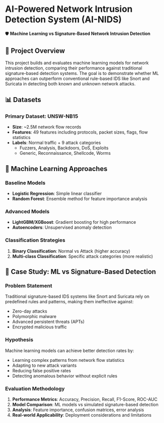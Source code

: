 # AI-Powered Network Intrusion Detection System (AI-NIDS)

🛡️ **Machine Learning vs Signature-Based Network Intrusion Detection**

## 🎯 Project Overview

This project builds and evaluates machine learning models for network intrusion detection, comparing their performance against traditional signature-based detection systems. The goal is to demonstrate whether ML approaches can outperform conventional rule-based IDS like Snort and Suricata in detecting both known and unknown network attacks.

## 📊 Datasets

### Primary Dataset: UNSW-NB15
- **Size**: ~2.5M network flow records
- **Features**: 49 features including protocols, packet sizes, flags, flow statistics
- **Labels**: Normal traffic + 9 attack categories
  - Fuzzers, Analysis, Backdoors, DoS, Exploits
  - Generic, Reconnaissance, Shellcode, Worms

## 🧠 Machine Learning Approaches

### Baseline Models
- **Logistic Regression**: Simple linear classifier
- **Random Forest**: Ensemble method for feature importance analysis

### Advanced Models
- **LightGBM/XGBoost**: Gradient boosting for high performance
- **Autoencoders**: Unsupervised anomaly detection

### Classification Strategies
1. **Binary Classification**: Normal vs Attack (higher accuracy)
2. **Multi-class Classification**: Specific attack categories (more realistic)

## 📑 Case Study: ML vs Signature-Based Detection

### Problem Statement
Traditional signature-based IDS systems like Snort and Suricata rely on predefined rules and patterns, making them ineffective against:
- Zero-day attacks
- Polymorphic malware  
- Advanced persistent threats (APTs)
- Encrypted malicious traffic

### Hypothesis
Machine learning models can achieve better detection rates by:
- Learning complex patterns from network flow statistics
- Adapting to new attack variants
- Reducing false positive rates
- Detecting anomalous behavior without explicit rules

### Evaluation Methodology
1. **Performance Metrics**: Accuracy, Precision, Recall, F1-Score, ROC-AUC
2. **Model Comparison**: ML models vs simulated signature-based detection
3. **Analysis**: Feature importance, confusion matrices, error analysis
4. **Real-world Applicability**: Deployment considerations and limitations
